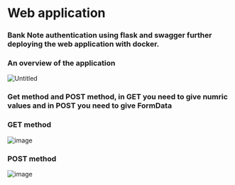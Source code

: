 # Web application
### Bank Note authentication using flask and swagger further deploying the web application with docker.
### An overview of the application
![Untitled](https://user-images.githubusercontent.com/37763863/86006297-63484300-ba33-11ea-91a7-8dc11debce09.png)
### Get method and POST method, in GET you need to give numric values and in POST you need to give FormData
### GET method 
![image](https://user-images.githubusercontent.com/37763863/86007628-4d3b8200-ba35-11ea-8a1e-2021c1b4a67a.png)
### POST method
![image](https://user-images.githubusercontent.com/37763863/86007845-9f7ca300-ba35-11ea-9e1f-bd5ac48bac93.png)

